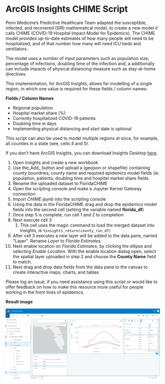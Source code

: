 # ArcGIS Insights CHIME Script

Penn Medicine’s Predictive Healthcare Team adapted the susceptible, infected, and recovered (SIR) mathematical model, to create a new model it calls CHIME (COVID-19 Hospital Impact Model for Epidemics). The CHIME model provides up-to-date estimates of how many people will need to be hospitalized, and of that number how many will need ICU beds and ventilators.

The model uses a number of input parameters such as population size, percentage of infections, doubling time of the infection and, a additionally can include impacts of physical distancing measure such as stay-at-home directives.

This implementation, for ArcGIS Insights, allows for modelling of a single region, in which one value is required for these fields / column names:

__Fields / Column Names__

* Regional population
* Hospital market share (%)
* Currently hospitalized COVID-19 patients
* Doubling time in days
* Implementing physical distancing and start date is optional

This script can also be used to model multiple regions at once, for example, all counties in a state (see, cells 4 and 5).   

If you don't have ArcGIS Insights, you can download Insights Desktop [here](https://www.esri.com/en-us/arcgis/products/arcgis-insights/resources/desktop-client-download).  
 
1. Open Insights and create a new workbook
2. Use the_Add_ button and upload a (geojson or shapefile) containing county boundries, county name and required epidemics model fields (ie. population, patients, doubling time and hospital market share fields.
3. Rename the uploaded dataset to FloridaCHIME
4. Open the scripting console and make a Jupyter Kernel Gateway connection
5. Import _CHIME.ipynb_ into the scripting console
6. Using the data in the FloridaCHIME drag and drop the epidemics model fields into the second cell (setting the variable named __florida_df__)
7. Once step 5 is complete, run cell 1 and 2 to completion
8. Next execute cell 3
    1. This cell uses the magic command to load the merged dataset into Insights, ie ``` %insights_return(county_run_df) ```
9. After cell 3 executes a new layer will be added to the data pane, named "Layer".  Rename _Layer_ to _Florida Estimates_.
10. Next enable location on _Florida Estimates_, by clicking the ellipse and selecting _Enable Location_.  With the enable location dialog open, select the spatial layer uploaded in step 2 and choose the __County Name__ field to match. 
11. Next drag and drop data fields from the data pane to the canvas to create interactive maps, charts, and tables


Please log an issue, if you need assistance using this script or would like to offer feedback on how to make this resource more useful for people working in the front lines of epidemics.

 
__Result image__

![Insights Scripting w/ CHIME ](screenshot.png)